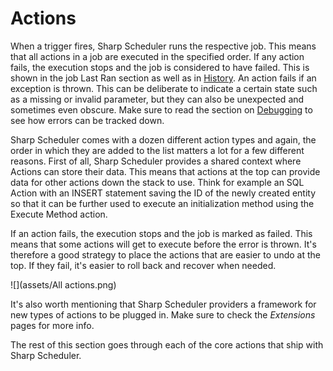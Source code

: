 # Actions

When a trigger fires, Sharp Scheduler runs the respective job. This means that all actions in a job are executed in the specified order. If any action fails, the execution stops and the job is considered to have failed. This is shown in the job Last Ran section as well as in [History](history.html). An action fails if an exception is thrown. This can be deliberate to indicate a certain state such as a missing or invalid parameter, but they can also be unexpected and sometimes even obscure. Make sure to read the section on [Debugging](debugging.html) to see how errors can be tracked down. 

Sharp Scheduler comes with a dozen different action types and again, the order in which they are added to the list matters a lot for a few different reasons. First of all, Sharp Scheduler provides a shared context where Actions can store their data. This means that actions at the top can provide data for other actions down the stack to use. Think for example an SQL Action with an INSERT statement saving the ID of the newly created entity so that it can be further used to execute an initialization method using the Execute Method action.

If an action fails, the execution stops and the job is marked as failed. This means that some actions will get to execute before the error is thrown. It's therefore a good strategy to place the actions that are easier to undo at the top. If they fail, it's easier to roll back and recover when needed.


![](assets/All actions.png)

It's also worth mentioning that Sharp Scheduler providers a framework for new types of actions to be plugged in. Make sure to check the *Extensions* pages for more info.

The rest of this section goes through each of the core actions that ship with Sharp Scheduler.
